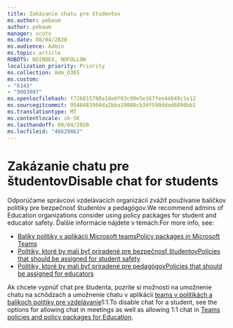 ```yaml
---
title: Zakázanie chatu pre študentov
ms.author: pebaum
author: pebaum
manager: scotv
ms.date: 08/04/2020
ms.audience: Admin
ms.topic: article
ROBOTS: NOINDEX, NOFOLLOW
localization_priority: Priority
ms.collection: Adm_O365
ms.custom:
- "6143"
- "9003097"
ms.openlocfilehash: f726015780a1de6f03c99e5e167fee44049c1e12
ms.sourcegitcommit: 9540483984da2bba19888cb34f590ddad6890bb1
ms.translationtype: MT
ms.contentlocale: sk-SK
ms.lasthandoff: 08/04/2020
ms.locfileid: "46629862"
---
```

# <a name="disable-chat-for-students"></a><span data-ttu-id="2df98-102">Zakázanie chatu pre študentov</span><span class="sxs-lookup"><span data-stu-id="2df98-102">Disable chat for students</span></span>

<span data-ttu-id="2df98-103">Odporúčame správcovi vzdelávacích organizácií zvážiť používanie balíčkov politiky pre bezpečnosť študentov a pedagógov.</span><span class="sxs-lookup"><span data-stu-id="2df98-103">We recommend admins of Education organizations consider using policy packages for student and educator safety.</span></span> <span data-ttu-id="2df98-104">Ďalšie informácie nájdete v témach:</span><span class="sxs-lookup"><span data-stu-id="2df98-104">For more info, see:</span></span>

- [<span data-ttu-id="2df98-105">Balíky politiky v aplikácii Microsoft teams</span><span class="sxs-lookup"><span data-stu-id="2df98-105">Policy packages in Microsoft Teams</span></span>](https://docs.microsoft.com/microsoftteams/policy-packages-edu#policy-packages-in-microsoft-teams)
- [<span data-ttu-id="2df98-106">Politiky, ktoré by mali byť priradené pre bezpečnosť študentov</span><span class="sxs-lookup"><span data-stu-id="2df98-106">Policies that should be assigned for student safety</span></span>](https://docs.microsoft.com/microsoftteams/policy-packages-edu#policies-that-should-be-assigned-for-student-safety)
- [<span data-ttu-id="2df98-107">Politiky, ktoré by mali byť priradené pre pedagógov</span><span class="sxs-lookup"><span data-stu-id="2df98-107">Policies that should be assigned for educators</span></span>](https://docs.microsoft.com/microsoftteams/policy-packages-edu#policies-that-should-be-assigned-for-educators) 

<span data-ttu-id="2df98-108">Ak chcete vypnúť chat pre študenta, pozrite si možnosti na umožnenie chatu na schôdzach a umožnenie chatu v aplikácii [teams v politikách a balíkoch politiky pre vzdelávanie](https://docs.microsoft.com/microsoftteams/policy-packages-edu)1:1.</span><span class="sxs-lookup"><span data-stu-id="2df98-108">To disable chat for a student, see the options for allowing chat in meetings as well as allowing 1:1 chat in [Teams policies and policy packages for Education](https://docs.microsoft.com/microsoftteams/policy-packages-edu).</span></span>